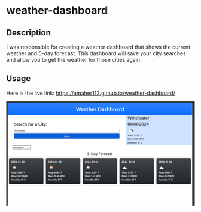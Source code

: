 # weather-dashboard

## Description
I was responsible for creating a weather dashboard that shows the current weather and 5-day forecast. This dashboard will save your city searches and allow you to get the weather for those cities again. 

## Usage
Here is the live link: https://amaher112.github.io/weather-dashboard/

![Screenshot](./Assets/Screenshot.png)